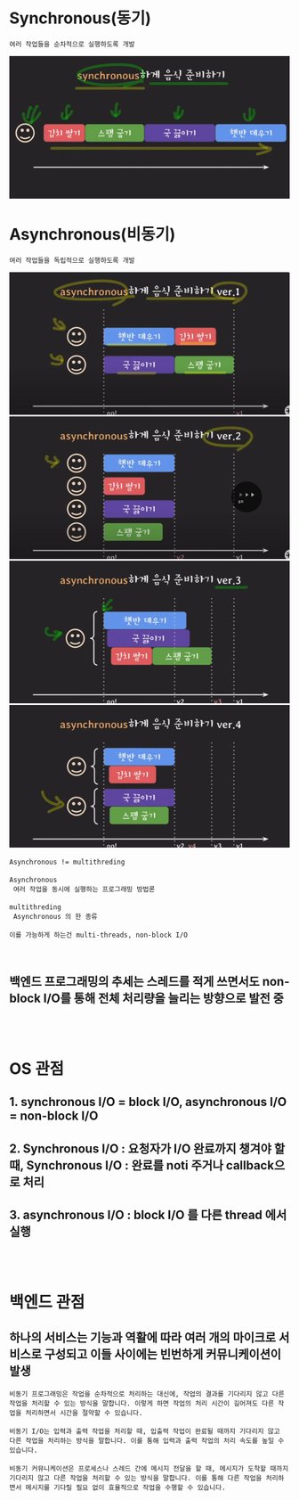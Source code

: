 # Synchronous(동기)
    여러 작업들을 순차적으로 실행하도록 개발
![img](./img/synchronous.png)

# Asynchronous(비동기)
    여러 작업들을 독립적으로 실행하도록 개발
![img](./img/asynchronous-1.png)
![img](./img/asynchronous-2.png)
![img](./img/asynchronous-3.png)
![img](./img/asynchronous-4.png)

    Asynchronous != multithreding

    Asynchronous
     여러 작업을 동시에 실행하는 프로그래밍 방법론

    multithreding
     Asynchronous 의 한 종류
    
    이를 가능하게 하는건 multi-threads, non-block I/O

<br>

## 백엔드 프로그래밍의 추세는 스레드를 적게 쓰면서도 non-block I/O를 통해 전체 처리량을 늘리는 방향으로 발전 중
<br>
<br>

# OS 관점
## 1. synchronous I/O = block I/O, asynchronous I/O = non-block I/O
## 2. Synchronous I/O : 요청자가 I/O 완료까지 챙겨야 할 때, Synchronous I/O : 완료를 noti 주거나 callback으로 처리
## 3. asynchronous I/O : block I/O 를 다른 thread 에서 실행
<br>
<br>

# 백엔드 관점
## 하나의 서비스는 기능과 역활에 따라 여러 개의 마이크로 서비스로 구성되고 이들 사이에는 빈번하게 커뮤니케이션이 발생

    비동기 프로그래밍은 작업을 순차적으로 처리하는 대신에, 작업의 결과를 기다리지 않고 다른 작업을 처리할 수 있는 방식을 말합니다. 이렇게 하면 작업의 처리 시간이 길어져도 다른 작업을 처리하면서 시간을 절약할 수 있습니다.

    비동기 I/O는 입력과 출력 작업을 처리할 때, 입출력 작업이 완료될 때까지 기다리지 않고 다른 작업을 처리하는 방식을 말합니다. 이를 통해 입력과 출력 작업의 처리 속도를 높일 수 있습니다.

    비동기 커뮤니케이션은 프로세스나 스레드 간에 메시지 전달을 할 때, 메시지가 도착할 때까지 기다리지 않고 다른 작업을 처리할 수 있는 방식을 말합니다. 이를 통해 다른 작업을 처리하면서 메시지를 기다릴 필요 없이 효율적으로 작업을 수행할 수 있습니다. 